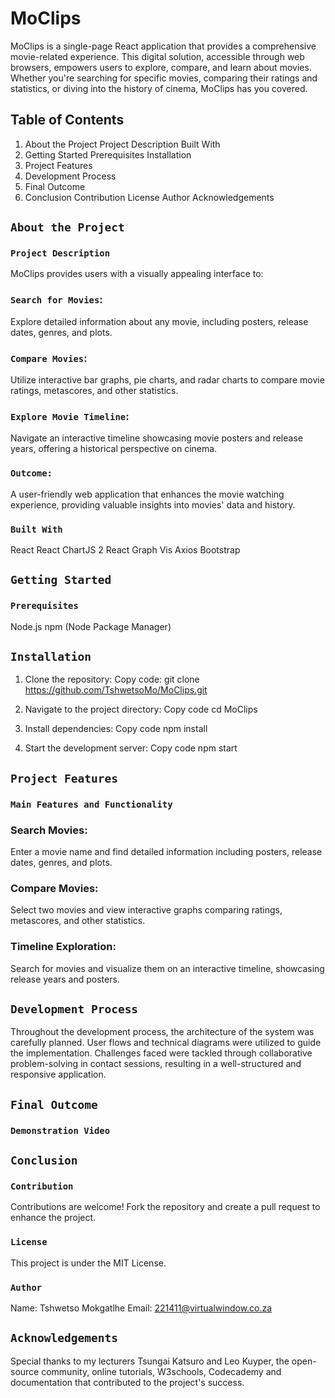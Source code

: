 # MoClips


MoClips is a single-page React application that provides a comprehensive movie-related experience. This digital solution, accessible through web browsers, empowers users to explore, compare, and learn about movies. Whether you're searching for specific movies, comparing their ratings and statistics, or diving into the history of cinema, MoClips has you covered.

## Table of Contents

1. About the Project
Project Description
Built With
2. Getting Started 
Prerequisites 
Installation
3. Project Features
4. Development Process
5. Final Outcome
6. Conclusion 
Contribution 
License 
Author 
Acknowledgements


## `About the Project`
### `Project Description`

MoClips provides users with a visually appealing interface to:

### `Search for Movies`: 
Explore detailed information about any movie, including posters, release dates, genres, and plots.

### `Compare Movies`: 
Utilize interactive bar graphs, pie charts, and radar charts to compare movie ratings, metascores, and other statistics. 

### `Explore Movie Timeline`: 
Navigate an interactive timeline showcasing movie posters and release years, offering a historical perspective on cinema. 

### `Outcome:` 
A user-friendly web application that enhances the movie watching experience, providing valuable insights into movies' data and history.

### `Built With`
React
React ChartJS 2
React Graph Vis
Axios
Bootstrap

## `Getting Started`
### `Prerequisites`
Node.js
npm (Node Package Manager)

## `Installation`
1. Clone the repository:
Copy code: git clone https://github.com/TshwetsoMo/MoClips.git

2. Navigate to the project directory:
Copy code cd MoClips

3. Install dependencies:
Copy code npm install

4. Start the development server:
Copy code npm start

## `Project Features`
### `Main Features and Functionality`

### Search Movies: 
Enter a movie name and find detailed information including posters, release dates, genres, and plots.
### Compare Movies: 
Select two movies and view interactive graphs comparing ratings, metascores, and other statistics.
### Timeline Exploration: 
Search for movies and visualize them on an interactive timeline, showcasing release years and posters.

## `Development Process`

Throughout the development process, the architecture of the system was carefully planned. User flows and technical diagrams were utilized to guide the implementation. Challenges faced were tackled through collaborative problem-solving in contact sessions, resulting in a well-structured and responsive application.

## `Final Outcome`
### `Demonstration Video`

## `Conclusion`
### `Contribution`
Contributions are welcome! Fork the repository and create a pull request to enhance the project.
### `License`
This project is under the MIT License.
### `Author`
Name: Tshwetso Mokgatlhe
Email: 221411@virtualwindow.co.za
## `Acknowledgements`
Special thanks to my lecturers Tsungai Katsuro and Leo Kuyper, the open-source community, online tutorials, W3schools, Codecademy and documentation that contributed to the project's success.
